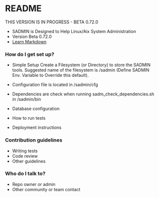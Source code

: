 # README #
THIS VERSION IS IN PROGRESS - BETA 0.72.0 

* SADMIN is Designed to Help Linux/Aix System Administration
* Version Beta 0.72.0 
* [Learn Markdown](https://bitbucket.org/tutorials/markdowndemo)

### How do I get set up? ###

* Simple Setup 
  Create a Filesystem (or Directory) to store the SADMIN tools.
  Suggested name of the filesystem is /sadmin (Define SADMIN Env. Variable to Override this default).
  
* Configuration file is located in /sadmin/cfg 
* Dependencies are check when running sadm_check_dependencies.sh in /sadmin/bin
* Database configuration
* How to run tests
* Deployment instructions

### Contribution guidelines ###

* Writing tests
* Code review
* Other guidelines

### Who do I talk to? ###

* Repo owner or admin
* Other community or team contact
